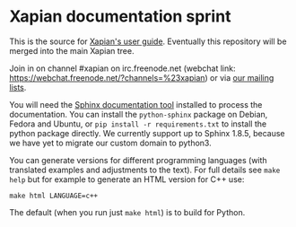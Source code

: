 # Xapian documentation sprint

This is the source for [Xapian's user
guide](https://getting-started-with-xapian.readthedocs.org/).
Eventually this repository will be merged into the main Xapian tree.

Join in on channel #xapian on irc.freenode.net (webchat link:
https://webchat.freenode.net/?channels=%23xapian) or via [our
mailing lists](https://xapian.org/lists).

You will need the [Sphinx documentation tool](https://sphinx-doc.org/)
installed to process the documentation. You can install the `python-sphinx`
package on Debian, Fedora and Ubuntu, or `pip install -r requirements.txt`
to install the python package directly. We currently support up to Sphinx
1.8.5, because we have yet to migrate our custom domain to python3.

You can generate versions for different programming languages (with translated
examples and adjustments to the text).  For full details see `make help`
but for example to generate an HTML version for C++ use:

```
make html LANGUAGE=c++
```

The default (when you run just `make html`) is to build for Python.
